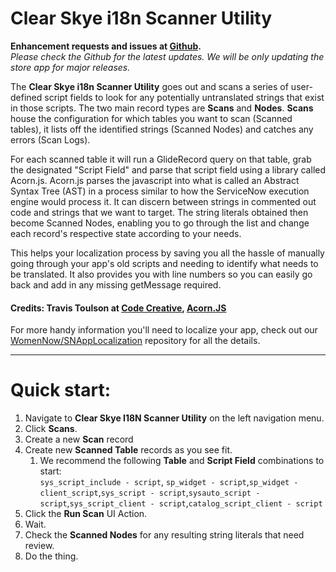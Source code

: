 # Clear Skye i18n Scanner Utility

**Enhancement requests and issues at [Github](https://github.com/MGOPW/Clear-Skye-i18n-Scanner-Utility).**   
_Please check the Github for the latest updates. We will be only updating the store app for major releases._

The **Clear Skye i18n Scanner Utility** goes out and scans a series of user-defined script fields to look for any potentially untranslated strings that exist in those scripts. The two main record types are **Scans** and **Nodes**. **Scans** house the configuration for which tables you want to scan (Scanned tables), it lists off the identified strings (Scanned Nodes) and catches any errors (Scan Logs).

For each scanned table it will run a GlideRecord query on that table, grab the designated "Script Field" and parse that script field using a library called Acorn.js. Acorn.js parses the javascript into what is called an Abstract Syntax Tree (AST) in a process similar to how the ServiceNow execution engine would process it. It can discern between strings in commented out code and strings that we want to target. The string literals obtained then become Scanned Nodes, enabling you to go through the list and change each record's respective state according to your needs.

This helps your localization process by saving you all the hassle of manually going through your app's old scripts and needing to identify what needs to be translated. It also provides you with line numbers so you can easily go back and add in any missing getMessage required.

#### Credits: Travis Toulson at [Code Creative](https://codecreative.io/), [Acorn.JS](https://github.com/acornjs/acorn)

For more handy information you'll need to localize your app, check out our [WomenNow/SNAppLocalization](https://github.com/WomenNowDev/SNAppLocalization) repository for all the details.

* * *

Quick start:
============

1.  Navigate to **Clear Skye I18N Scanner Utility** on the left navigation menu.
2.  Click **Scans**.
3.  Create a new **Scan** record
4.  Create new **Scanned Table** records as you see fit.
    1.  We recommend the following **Table** and **Script Field** combinations to start:  
        `sys_script_include - script`, `sp_widget - script`,`sp_widget - client_script`,`sys_script - script`,`sysauto_script - script`,`sys_script_client - script`,`catalog_script_client - script`
5.  Click the **Run Scan** UI Action.
6.  Wait.
7.  Check the **Scanned Nodes** for any resulting string literals that need review.
8.  Do the thing.

